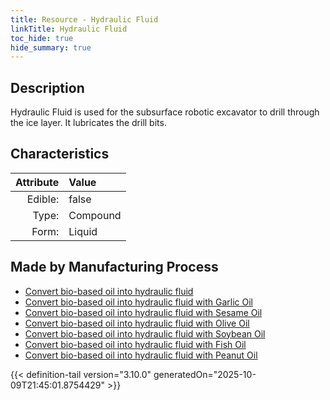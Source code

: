 ```yaml
---
title: Resource - Hydraulic Fluid
linkTitle: Hydraulic Fluid
toc_hide: true
hide_summary: true
---
```

<!-- This is generated by the MarsSim HelpGenertor, do not edit. -->

## Description
 &#10;&#9;&#9;Hydraulic Fluid is used for the subsurface robotic excavator to drill through the ice layer. &#10;&#9;&#9;It lubricates the drill bits.&#10;&#9;

## Characteristics

| Attribute      | Value |
|--------:|:------|
|Edible:|false|
|Type:|Compound|
|Form:|Liquid|
 
## Made by Manufacturing Process

- [Convert bio-based oil into hydraulic fluid](/docs/definitions/process/convert-bio-based-oil-into-hydraulic-fluid)
- [Convert bio-based oil into hydraulic fluid with Garlic Oil](/docs/definitions/process/convert-bio-based-oil-into-hydraulic-fluid-with-garlic-oil)
- [Convert bio-based oil into hydraulic fluid with Sesame Oil](/docs/definitions/process/convert-bio-based-oil-into-hydraulic-fluid-with-sesame-oil)
- [Convert bio-based oil into hydraulic fluid with Olive Oil](/docs/definitions/process/convert-bio-based-oil-into-hydraulic-fluid-with-olive-oil)
- [Convert bio-based oil into hydraulic fluid with Soybean Oil](/docs/definitions/process/convert-bio-based-oil-into-hydraulic-fluid-with-soybean-oil)
- [Convert bio-based oil into hydraulic fluid with Fish Oil](/docs/definitions/process/convert-bio-based-oil-into-hydraulic-fluid-with-fish-oil)
- [Convert bio-based oil into hydraulic fluid with Peanut Oil](/docs/definitions/process/convert-bio-based-oil-into-hydraulic-fluid-with-peanut-oil)



    


{{< definition-tail version="3.10.0" generatedOn="2025-10-09T21:45:01.8754429" >}}


